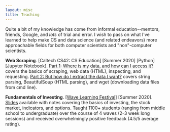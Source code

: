```yaml
---
layout: misc
title: Teaching
---
```


Quite a bit of my knowledge has come from informal education--mentors, friends, Google, and *lots* of trial and error. I wish to pass on what I've learned to help
make CS and data science (and related endeavors) more approachable fields for both computer scientists and "non"-computer scientists.

**Web Scraping**. [Caltech CS42: CS Education] [Summer 2020] [Python] [Jupyter Notebook]. [Part 1: Where is my data, and how can I access it?](https://github.com/james-bowden/teaching/blob/master/scraping_1.ipynb) covers the basics of scraping, web data (HTML), inspecting, and requesting. [Part 2: But how do I extract the data I want?](https://github.com/james-bowden/teaching/blob/master/scraping_2.ipynb) covers string parsing, BeautifulSoup (HTML parsing), and wget (downloading data files from cmd line).

**Fundamentals of Investing**. [[Wave Learning Festival]](https://www.wavelf.org/) [Summer 2020]. [Slides](https://docs.google.com/presentation/d/1UZwIoobAfepDdWO-9U0Vv6EkG9O1V44pT2GLACMbgpU/edit?usp=sharing) available with notes covering the basics of investing, the stock market, indicators, and options. Taught 1100+ students (ranging from middle school to undergraduate) over the course of 4 waves (2-3 week long sessions) and received overwhelmingly positive feedback (4.5/5 average rating).
